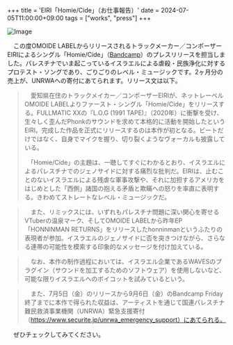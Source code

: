+++
title = 'EIRI「Homie/Cide」（お仕事報告）'
date = 2024-07-05T11:00:00+09:00
tags = ["works", "press"]
+++

![Image](/images/240705_homiecide.jpg)

　この度OMOIDE LABELからリリースされるトラックメーカー／コンポーザーEIRIによるシングル「Homie/Cide」（[Bandcamp](https://omoidelabel.bandcamp.com/album/homie-cide)）のプレスリリースを担当しました。パレスチナでいま起こっているイスラエルによる虐殺・民族浄化に対するプロテスト・ソングであり、ごりごりのレベル・ミュージックです。2ヶ月分の売上が、UNRWAへの寄付にあてられます。リリース文は以下。

> 　愛知県在住のトラックメイカー／コンポーザーEIRIが、ネットレーベルOMOIDE LABELよりファースト・シングル「Homie/Cide」をリリースする。FULLMATIC XXの『L.O.G (1991 TAPE)』（2020年）に衝撃を受け、生々しく歪んだPhonkのサウンドを求めて本格的に活動を開始したというEIRI。完成した作品を正式にリリースするのは本作が初となる。ビートだけではなく、自身でマイクを握り、切り裂くようなヴォーカルも披露している。
> 
>　「Homie/Cide」の主題は、一聴してすぐにわかるとおり、イスラエルによるパレスチナでのジェノサイドに対する痛烈な批判だ。EIRIは、止むことのないイスラエルによる残虐な軍事攻撃や、それに加担するアメリカをはじめとした「西側」諸国の抱える矛盾と欺瞞への怒りを率直に表明する。きわめてストレートなレベル・ミュージックだ。

>　また、リミックスには、いずれもパレスチナ問題に深い関心を寄せるVTuberの温泉マーク、そしてOMOIDE LABELから昨年EP「HONNINMAN RETURNS」をリリースしたhonninmanというふたりの表現者が参加。イスラエルのジェノサイドに否を突きつけながら、さらなる連帯の可能性を模索する印象的なメッセージを付け加えている。

>　なお、本作の制作過程においては、イスラエル企業であるWAVESのプラグイン（サウンドを加工するためのソフトウェア）を使用しないなど、可能な限りイスラエルへのボイコットを試みているという。

>　また、7月5日（金）のリリースから9月6日（金）のBandcamp Friday終了までに本作で得られた収益は、アーティストを通じて国連パレスチナ難民救済事業機関（UNRWA）緊急支援寄付（https://www.securite.jp/unrwa_emergency_support）にあてられる。

　ぜひチェックしてみてください。